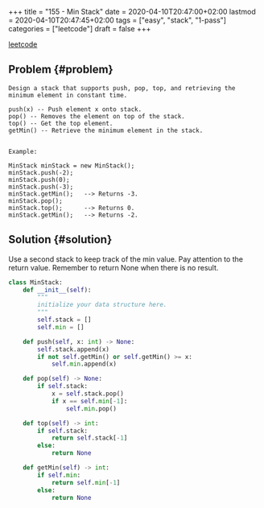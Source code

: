 +++
title = "155 - Min Stack"
date = 2020-04-10T20:47:00+02:00
lastmod = 2020-04-10T20:47:45+02:00
tags = ["easy", "stack", "1-pass"]
categories = ["leetcode"]
draft = false
+++

[leetcode](https://leetcode.com/problemset/all/?search=Min%20Stack)


## Problem {#problem}

```text
Design a stack that supports push, pop, top, and retrieving the minimum element in constant time.

push(x) -- Push element x onto stack.
pop() -- Removes the element on top of the stack.
top() -- Get the top element.
getMin() -- Retrieve the minimum element in the stack.


Example:

MinStack minStack = new MinStack();
minStack.push(-2);
minStack.push(0);
minStack.push(-3);
minStack.getMin();   --> Returns -3.
minStack.pop();
minStack.top();      --> Returns 0.
minStack.getMin();   --> Returns -2.
```


## Solution {#solution}

Use a second stack to keep track of the min value.
Pay attention to the return value. Remember to return None when there is no result.

```python
class MinStack:
    def __init__(self):
        """
        initialize your data structure here.
        """
        self.stack = []
        self.min = []

    def push(self, x: int) -> None:
        self.stack.append(x)
        if not self.getMin() or self.getMin() >= x:
            self.min.append(x)

    def pop(self) -> None:
        if self.stack:
            x = self.stack.pop()
            if x == self.min[-1]:
                self.min.pop()

    def top(self) -> int:
        if self.stack:
            return self.stack[-1]
        else:
            return None

    def getMin(self) -> int:
        if self.min:
            return self.min[-1]
        else:
            return None
```
